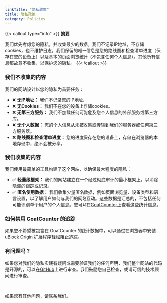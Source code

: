 ```yaml
---
linkTitle: "隐私政策"  
title: 隐私政策
category: Policies
---
```

{{< callout type="info" >}}
**摘要**

我们优先考虑您的隐私，并收集最少的数据。我们不记录IP地址，不存储cookies，也不维护日志。我们保留的唯一信息是您的路线图和检查清单进度（保存在您的设备上）以及基本的页面浏览统计（不包含任何个人信息）。其他所有信息都故意不收集，以保护您的隐私。
{{< /callout >}}

### 我们不收集的内容  
我们的网站设计以您的隐私为首要任务：  
- ❌ **无IP地址：** 我们不记录您的IP地址。  
- ❌ **无Cookies：** 我们不在您的设备上存储cookies。  
- ❌ **无第三方服务：** 我们不加载任何可能危及您个人信息的外部服务或第三方库。  
- ❌ **无个人数据：** 您的个人信息从未被收集或传输到我们的服务器或任何第三方服务器。  
- ❌ **路线图和检查清单进度：** 您的进度保存在您的设备上，存储在浏览器的本地存储中，绝不会被分享。  

### 我们收集的内容
我们使用最简单的工具构建了这个网站，以确保最大程度的隐私：
- ✅ **轻量级框架：** 我们的网站建立在一个经过彻底审计的最小框架上，以消除隐藏的跟踪或记录。  
- ✅ **匿名使用数据：** 我们收集少量匿名数据，例如页面浏览量、设备类型和语言设置，以了解用户如何与我们的网站互动。这些数据是汇总的，不包括任何可能识别单个用户的个人信息。您可以在[GoatCounter](https://beginnerprivacy.goatcounter.com)上查看这些统计信息。

### 如何禁用 GoatCounter 的追踪
如果您不希望被包含在 GoatCounter 的统计数据中，可以通过在浏览器中安装 [uBlock Origin](https://ublockorigin.com/) 扩展程序轻松阻止追踪。

### 有问题吗？
如果您对我们的隐私实践有疑问或需要验证我们的任何声明，我们整个网站的代码是开源的，可以在[GitHub](https://github.com/BeginnerPrivacy)上进行审查。我们鼓励您自己检查，或请可信的技术顾问进行审查。

<br>

如果您有其他问题，请[联系我们](../contact)。